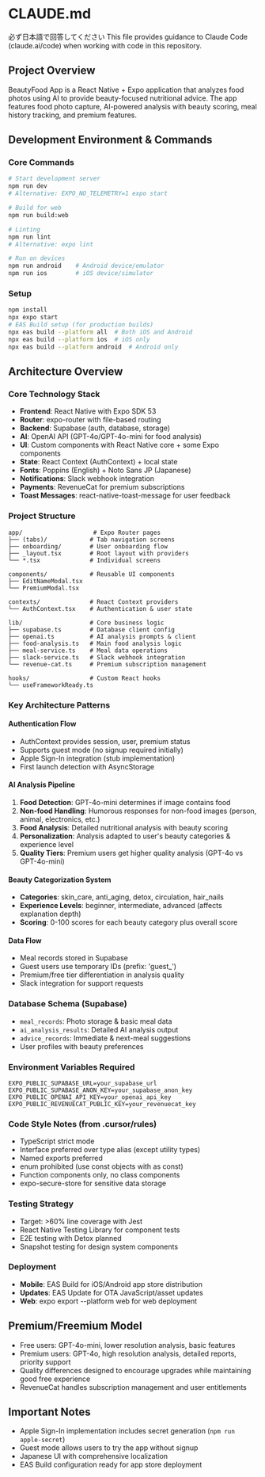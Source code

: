 # CLAUDE.md
必ず日本語で回答してください
This file provides guidance to Claude Code (claude.ai/code) when working with code in this repository.

## Project Overview

BeautyFood App is a React Native + Expo application that analyzes food photos using AI to provide beauty-focused nutritional advice. The app features food photo capture, AI-powered analysis with beauty scoring, meal history tracking, and premium features.

## Development Environment & Commands

### Core Commands
```bash
# Start development server
npm run dev
# Alternative: EXPO_NO_TELEMETRY=1 expo start

# Build for web
npm run build:web

# Linting
npm run lint
# Alternative: expo lint

# Run on devices
npm run android    # Android device/emulator
npm run ios        # iOS device/simulator
```

### Setup
```bash
npm install
npx expo start
# EAS Build setup (for production builds)
npx eas build --platform all  # Both iOS and Android
npx eas build --platform ios  # iOS only
npx eas build --platform android  # Android only
```

## Architecture Overview

### Core Technology Stack
- **Frontend**: React Native with Expo SDK 53
- **Router**: expo-router with file-based routing
- **Backend**: Supabase (auth, database, storage)
- **AI**: OpenAI API (GPT-4o/GPT-4o-mini for food analysis)
- **UI**: Custom components with React Native core + some Expo components
- **State**: React Context (AuthContext) + local state
- **Fonts**: Poppins (English) + Noto Sans JP (Japanese)
- **Notifications**: Slack webhook integration
- **Payments**: RevenueCat for premium subscriptions
- **Toast Messages**: react-native-toast-message for user feedback

### Project Structure
```
app/                    # Expo Router pages
├── (tabs)/            # Tab navigation screens
├── onboarding/        # User onboarding flow
├── _layout.tsx        # Root layout with providers
└── *.tsx              # Individual screens

components/            # Reusable UI components
├── EditNameModal.tsx
└── PremiumModal.tsx

contexts/              # React Context providers
└── AuthContext.tsx    # Authentication & user state

lib/                   # Core business logic
├── supabase.ts        # Database client config
├── openai.ts          # AI analysis prompts & client
├── food-analysis.ts   # Main food analysis logic
├── meal-service.ts    # Meal data operations
├── slack-service.ts   # Slack webhook integration
└── revenue-cat.ts     # Premium subscription management

hooks/                 # Custom React hooks
└── useFrameworkReady.ts
```

### Key Architecture Patterns

#### Authentication Flow
- AuthContext provides session, user, premium status
- Supports guest mode (no signup required initially)
- Apple Sign-In integration (stub implementation)
- First launch detection with AsyncStorage

#### AI Analysis Pipeline
1. **Food Detection**: GPT-4o-mini determines if image contains food
2. **Non-food Handling**: Humorous responses for non-food images (person, animal, electronics, etc.)
3. **Food Analysis**: Detailed nutritional analysis with beauty scoring
4. **Personalization**: Analysis adapted to user's beauty categories & experience level
5. **Quality Tiers**: Premium users get higher quality analysis (GPT-4o vs GPT-4o-mini)

#### Beauty Categorization System
- **Categories**: skin_care, anti_aging, detox, circulation, hair_nails
- **Experience Levels**: beginner, intermediate, advanced (affects explanation depth)
- **Scoring**: 0-100 scores for each beauty category plus overall score

#### Data Flow
- Meal records stored in Supabase
- Guest users use temporary IDs (prefix: 'guest_')
- Premium/free tier differentiation in analysis quality
- Slack integration for support requests

### Database Schema (Supabase)
- `meal_records`: Photo storage & basic meal data
- `ai_analysis_results`: Detailed AI analysis output
- `advice_records`: Immediate & next-meal suggestions
- User profiles with beauty preferences

### Environment Variables Required
```
EXPO_PUBLIC_SUPABASE_URL=your_supabase_url
EXPO_PUBLIC_SUPABASE_ANON_KEY=your_supabase_anon_key
EXPO_PUBLIC_OPENAI_API_KEY=your_openai_api_key
EXPO_PUBLIC_REVENUECAT_PUBLIC_KEY=your_revenuecat_key
```

### Code Style Notes (from .cursor/rules)
- TypeScript strict mode
- Interface preferred over type alias (except utility types)
- Named exports preferred
- enum prohibited (use const objects with as const)
- Function components only, no class components
- expo-secure-store for sensitive data storage

### Testing Strategy
- Target: >60% line coverage with Jest
- React Native Testing Library for component tests
- E2E testing with Detox planned
- Snapshot testing for design system components

### Deployment
- **Mobile**: EAS Build for iOS/Android app store distribution  
- **Updates**: EAS Update for OTA JavaScript/asset updates
- **Web**: expo export --platform web for web deployment

## Premium/Freemium Model
- Free users: GPT-4o-mini, lower resolution analysis, basic features
- Premium users: GPT-4o, high resolution analysis, detailed reports, priority support
- Quality differences designed to encourage upgrades while maintaining good free experience
- RevenueCat handles subscription management and user entitlements

## Important Notes
- Apple Sign-In implementation includes secret generation (`npm run apple-secret`)
- Guest mode allows users to try the app without signup
- Japanese UI with comprehensive localization
- EAS Build configuration ready for app store deployment